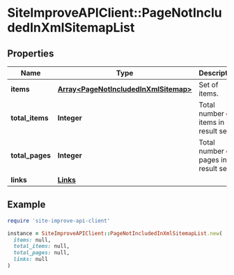 # SiteImproveAPIClient::PageNotIncludedInXmlSitemapList

## Properties

| Name | Type | Description | Notes |
| ---- | ---- | ----------- | ----- |
| **items** | [**Array&lt;PageNotIncludedInXmlSitemap&gt;**](PageNotIncludedInXmlSitemap.md) | Set of items. |  |
| **total_items** | **Integer** | Total number of items in result set. |  |
| **total_pages** | **Integer** | Total number of pages in result set. |  |
| **links** | [**Links**](Links.md) |  | [optional] |

## Example

```ruby
require 'site-improve-api-client'

instance = SiteImproveAPIClient::PageNotIncludedInXmlSitemapList.new(
  items: null,
  total_items: null,
  total_pages: null,
  links: null
)
```

